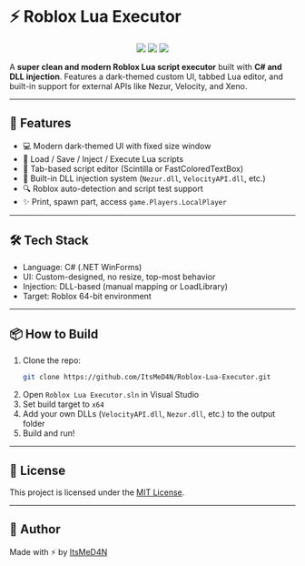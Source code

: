 # ⚡ Roblox Lua Executor

<p align="center">
  <img src="https://img.shields.io/github/stars/ItsMeD4N/Roblox-Lua-Executor?style=for-the-badge"/>
  <img src="https://img.shields.io/github/license/ItsMeD4N/Roblox-Lua-Executor?style=for-the-badge"/>
  <img src="https://img.shields.io/github/last-commit/ItsMeD4N/Roblox-Lua-Executor?style=for-the-badge"/>
</p>

A **super clean and modern Roblox Lua script executor** built with **C# and DLL injection**. Features a dark-themed custom UI, tabbed Lua editor, and built-in support for external APIs like Nezur, Velocity, and Xeno.

---

## 🚀 Features

- 💻 Modern dark-themed UI with fixed size window
- 📂 Load / Save / Inject / Execute Lua scripts
- 🧠 Tab-based script editor (Scintilla or FastColoredTextBox)
- 🔐 Built-in DLL injection system (`Nezur.dll`, `VelocityAPI.dll`, etc.)
- 🔍 Roblox auto-detection and script test support
- ✨ Print, spawn part, access `game.Players.LocalPlayer`

---

## 🛠️ Tech Stack

- Language: C# (.NET WinForms)
- UI: Custom-designed, no resize, top-most behavior
- Injection: DLL-based (manual mapping or LoadLibrary)
- Target: Roblox 64-bit environment

---

## 📦 How to Build

1. Clone the repo:
   ```bash
   git clone https://github.com/ItsMeD4N/Roblox-Lua-Executor.git
   ```
2. Open `Roblox Lua Executor.sln` in Visual Studio
3. Set build target to `x64`
4. Add your own DLLs (`VelocityAPI.dll`, `Nezur.dll`, etc.) to the output folder
5. Build and run!

---

## 📜 License

This project is licensed under the [MIT License](LICENSE).

---

## 👑 Author

Made with ⚡ by [ItsMeD4N](https://github.com/ItsMeD4N)
